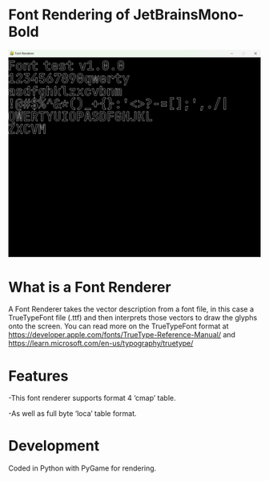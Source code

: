 # Font Rendering of JetBrainsMono-Bold
![screenshot](/docs/assets/screenshot1.png)

# What is a Font Renderer
A Font Renderer takes the vector description from a font file, in this case a TrueTypeFont file (.ttf) and then interprets those vectors to draw the glyphs onto the screen. You can read more on the TrueTypeFont format at https://developer.apple.com/fonts/TrueType-Reference-Manual/ and https://learn.microsoft.com/en-us/typography/truetype/

# Features 
  -This font renderer supports format 4 ‘cmap’ table.
  
  -As well as full byte ‘loca’ table format.

# Development
Coded in Python with PyGame for rendering.
